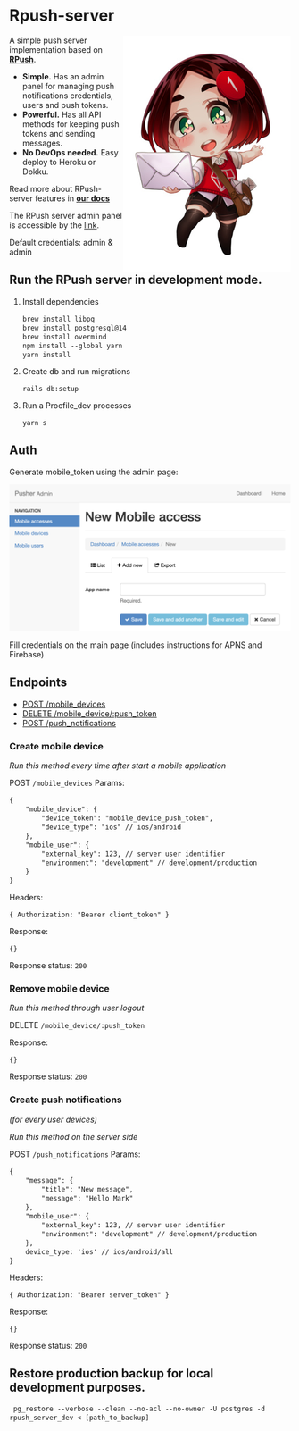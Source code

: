 
# Rpush-server

<img src="/docs/logo.jpg" align="right"
     alt="Rpush-server logo by Shen">

A simple push server implementation based on [**RPush**](https://github.com/rpush/rpush).

* **Simple.** Has an admin panel for managing push notifications credentials, users and push tokens.
* **Powerful.** Has all API methods for keeping push tokens and sending messages.
* **No DevOps needed.** Easy deploy to Heroku or Dokku.

Read more about RPush-server features in [**our docs**](docs/api/API.md)

The RPush server admin panel is accessible by the [link](http://localhost:3000/admin).

Default credentials: admin & admin

## Run the RPush server in development mode.
     
1. Install dependencies
    ```console
    brew install libpq
    brew install postgresql@14
    brew install overmind
    npm install --global yarn
    yarn install
    ```

2. Create db and run migrations

    ```console
    rails db:setup
    ```
    
3. Run a Procfile_dev processes

    ```console
    yarn s
    ```

## Auth

Generate mobile_token using the admin page:

![Create mobile device](/docs/create_mobile_device.png)

Fill credentials on the main page (includes instructions for APNS and Firebase)

## Endpoints

* [POST /mobile_devices](#create-mobile-device)
* [DELETE /mobile_device/:push_token](#remove-mobile-device)
* [POST /push_notifications](#create-push-notifications)

### Create mobile device

_Run this method every time after start a mobile application_

POST `/mobile_devices`
Params:

```json5
{
    "mobile_device": {
        "device_token": "mobile_device_push_token",
        "device_type": "ios" // ios/android
    },
    "mobile_user": {
        "external_key": 123, // server user identifier
        "environment": "development" // development/production
    }
}
```

Headers:

```json5
{ Authorization: "Bearer client_token" }
```

Response:

```json5
{}
```
Response status: `200`

### Remove mobile device

_Run this method through user logout_

DELETE `/mobile_device/:push_token`

Response:

```json5
{}
```
Response status: `200`

### Create push notifications

_(for every user devices)_

_Run this method on the server side_

POST `/push_notifications`
Params:

```json5
{
    "message": {
        "title": "New message",
        "message": "Hello Mark"
    },
    "mobile_user": {
        "external_key": 123, // server user identifier
        "environment": "development" // development/production
    },
    device_type: 'ios' // ios/android/all
}
```

Headers:

```json5
{ Authorization: "Bearer server_token" }
```

Response:

```json5
{}
```
Response status: `200`

## Restore production backup for local development purposes.

```console
 pg_restore --verbose --clean --no-acl --no-owner -U postgres -d rpush_server_dev < [path_to_backup]
```
